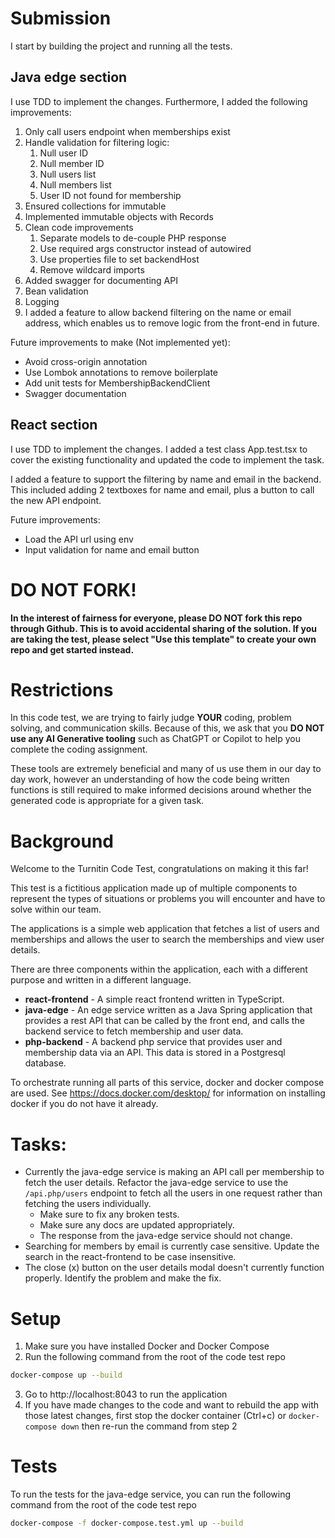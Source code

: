 # Submission
I start by building the project and running all the tests. 
## Java edge section
I use TDD to implement the changes. 
Furthermore, I added the following improvements:
1. Only call users endpoint when memberships exist
2. Handle validation for filtering logic:
   1. Null user ID
   2. Null member ID
   3. Null users list
   4. Null members list
   5. User ID not found for membership
3. Ensured collections for immutable
4. Implemented immutable objects with Records
5. Clean code improvements
   1. Separate models to de-couple PHP response
   2. Use required args constructor instead of autowired
   3. Use properties file to set backendHost
   4. Remove wildcard imports
6. Added swagger for documenting API
7. Bean validation
8. Logging
9. I added a feature to allow backend filtering on the name or email address, which enables us to remove logic from the front-end in future.

Future improvements to make (Not implemented yet):
- Avoid cross-origin annotation
- Use Lombok annotations to remove boilerplate
- Add unit tests for MembershipBackendClient
- Swagger documentation

## React section
I use TDD to implement the changes.
I added a test class App.test.tsx to cover the existing functionality and updated the code to implement the task.

I added a feature to support the filtering by name and email in the backend. This included adding 2 textboxes for name and email, plus a button to call the new API endpoint.

Future improvements:
- Load the API url using env
- Input validation for name and email button

# DO NOT FORK!
**In the interest of fairness for everyone, please DO NOT fork this repo through Github. This is to avoid accidental sharing of the solution. If you are taking the test, please select "Use this template" to create your own repo and get started instead.**

# Restrictions
In this code test, we are trying to fairly judge **YOUR** coding, problem solving, and communication skills. Because of this, we ask that you **DO NOT use any AI Generative tooling** such as ChatGPT or Copilot to help you complete the coding assignment.

These tools are extremely beneficial and many of us use them in our day to day work, however an understanding of how the code being written functions is still required to make informed decisions around whether the generated code is appropriate for a given task.

# Background
Welcome to the Turnitin Code Test, congratulations on making it this far!

This test is a fictitious application made up of multiple components to represent the types of situations or problems you will encounter and have to solve within our team.

The applications is a simple web application that fetches a list of users and memberships and allows the user to search the memberships and view user details.

There are three components within the application, each with a different purpose and written in a different language.
* **react-frontend** - A simple react frontend written in TypeScript.
* **java-edge** - An edge service written as a Java Spring application that provides a rest API that can be called by the front end, and calls the backend service to fetch membership and user data.
* **php-backend** - A backend php service that provides user and membership data via an API. This data is stored in a Postgresql database.

To orchestrate running all parts of this service, docker and docker compose are used. See https://docs.docker.com/desktop/ for information on installing docker if you do not have it already.

# Tasks:
* Currently the java-edge service is making an API call per membership to fetch the user details. Refactor the java-edge service to use the `/api.php/users` endpoint to fetch all the users in one request rather than fetching the users individually.
  * Make sure to fix any broken tests.
  * Make sure any docs are updated appropriately.
  * The response from the java-edge service should not change.
* Searching for members by email is currently case sensitive. Update the search in the react-frontend to be case insensitive.
* The close (x) button on the user details modal doesn't currently function properly. Identify the problem and make the fix.

# Setup

1. Make sure you have installed Docker and Docker Compose
2. Run the following command from the root of the code test repo
```bash
docker-compose up --build
```
3. Go to http://localhost:8043 to run the application
4. If you have made changes to the code and want to rebuild the app with those latest changes, first stop the docker container (Ctrl+c) or `docker-compose down` then re-run the command from step 2

# Tests

To run the tests for the java-edge service, you can run the following command from the root of the code test repo
```bash
docker-compose -f docker-compose.test.yml up --build
```
